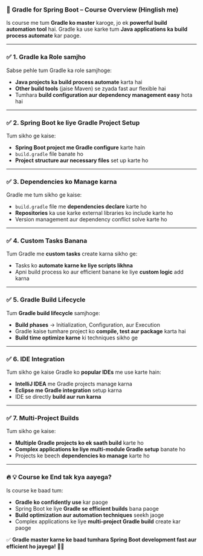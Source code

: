 ### 🚀 **Gradle for Spring Boot – Course Overview (Hinglish me)**

Is course me tum **Gradle ko master** karoge, jo ek **powerful build automation tool** hai. Gradle ka use karke tum **Java applications ka build process automate** kar paoge.

---

### ✅ **1. Gradle ka Role samjho**

Sabse pehle tum Gradle ka role samjhoge:

- **Java projects ka build process automate** karta hai
- **Other build tools** (jaise Maven) se zyada fast aur flexible hai
- Tumhara **build configuration aur dependency management easy** hota hai

---

### ✅ **2. Spring Boot ke liye Gradle Project Setup**

Tum sikho ge kaise:

- **Spring Boot project me Gradle configure** karte hain
- `build.gradle` file banate ho
- **Project structure aur necessary files** set up karte ho

---

### ✅ **3. Dependencies ko Manage karna**

Gradle me tum sikho ge kaise:

- `build.gradle` file me **dependencies declare** karte ho
- **Repositories** ka use karke external libraries ko include karte ho
- Version management aur dependency conflict solve karte ho

---

### ✅ **4. Custom Tasks Banana**

Tum Gradle me **custom tasks** create karna sikho ge:

- Tasks ko **automate karne ke liye scripts likhna**
- Apni build process ko aur efficient banane ke liye **custom logic** add karna

---

### ✅ **5. Gradle Build Lifecycle**

Tum **Gradle build lifecycle** samjhoge:

- **Build phases** → Initialization, Configuration, aur Execution
- Gradle kaise tumhare project ko **compile, test aur package** karta hai
- **Build time optimize karne** ki techniques sikho ge

---

### ✅ **6. IDE Integration**

Tum sikho ge kaise Gradle ko **popular IDEs** me use karte hain:

- **IntelliJ IDEA** me Gradle projects manage karna
- **Eclipse me Gradle integration** setup karna
- IDE se directly **build aur run karna**

---

### ✅ **7. Multi-Project Builds**

Tum sikho ge kaise:

- **Multiple Gradle projects ko ek saath build** karte ho
- **Complex applications ke liye multi-module Gradle setup** banate ho
- Projects ke beech **dependencies ko manage** karte ho

---

### 🔥 **💡 Course ke End tak kya aayega?**

Is course ke baad tum:

- **Gradle ko confidently use** kar paoge
- Spring Boot ke liye **Gradle se efficient builds** bana paoge
- **Build optimization aur automation techniques** seekh jaoge
- Complex applications ke liye **multi-project Gradle build** create kar paoge

✅ **Gradle master karne ke baad tumhara Spring Boot development fast aur efficient ho jayega!** 🚀😎
